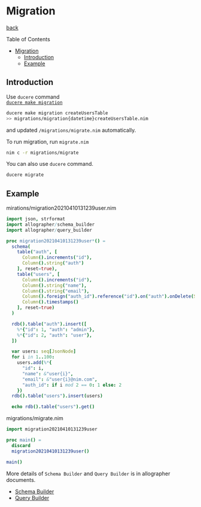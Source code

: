 Migration
===
[back](../../README.md)

Table of Contents

<!--ts-->
* [Migration](#migration)
   * [Introduction](#introduction)
   * [Example](#example)

<!-- Created by https://github.com/ekalinin/github-markdown-toc -->
<!-- Added by: root, at: Sat Jun 22 11:26:36 UTC 2024 -->

<!--te-->

## Introduction
Use `ducere` command  
[`ducere make migration`](./ducere.md#migration)

```sh
ducere make migration createUsersTable
>> migrations/migration{datetime}createUsersTable.nim
```
and updated `/migrations/migrate.nim` automatically.

To run migration, run `migrate.nim`
```sh
nim c -r migrations/migrate
```

You can also use `ducere` command.
```sh
ducere migrate
```

## Example
mirations/migration20210410131239user.nim
```nim
import json, strformat
import allographer/schema_builder
import allographer/query_builder

proc migration20210410131239user*() =
  schema(
    table("auth", [
      Column().increments("id"),
      Column().string("auth")
    ], reset=true),
    table("users", [
      Column().increments("id"),
      Column().string("name"),
      Column().string("email"),
      Column().foreign("auth_id").reference("id").on("auth").onDelete(SET_NULL),
      Column().timestamps()
    ], reset=true)
  )

  rdb().table("auth").insert([
    %*{"id": 1, "auth": "admin"},
    %*{"id": 2, "auth": "user"},
  ])

  var users: seq[JsonNode]
  for i in 1..100:
    users.add(%*{
      "id": i,
      "name": &"user{i}",
      "email": &"user{i}@nim.com",
      "auth_id": if i mod 2 == 0: 1 else: 2
    })
  rdb().table("users").insert(users)

  echo rdb().table("users").get()

```

migrations/migrate.nim
```nim
import migration20210410131239user

proc main() =
  discard
  migration20210410131239user()

main()
```

More details of `Schema Builder` and `Query Builder` is in allographer documents.  
- [Schema Builder](https://github.com/itsumura-h/nim-allographer/blob/master/documents/schema_builder.md)
- [Query Builder](https://github.com/itsumura-h/nim-allographer/blob/master/documents/query_builder.md)
